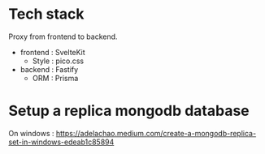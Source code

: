 # Tech stack

Proxy from frontend to backend.

- frontend : SvelteKit
    - Style : pico.css
- backend : Fastify
    - ORM : Prisma

# Setup a replica mongodb database

On windows : https://adelachao.medium.com/create-a-mongodb-replica-set-in-windows-edeab1c85894